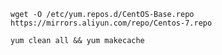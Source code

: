 ```shell
wget -O /etc/yum.repos.d/CentOS-Base.repo https://mirrors.aliyun.com/repo/Centos-7.repo
```

```shell
yum clean all && yum makecache
```

